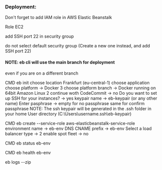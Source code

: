 ### Deployment:
Don't forget to add IAM role in AWS Elastic Beanstalk

Role EC2

add SSH port 22 in security group

do not select default security group (Create a new one instead, and add SSH port 22)

#### NOTE: eb cli will use the main branch for deployment
even if you are on a different branch

CMD eb init
choose location
Frankfurt (eu-central-1)
choose application
choose platform -> Docker 3
choose platform branch -> Docker running on 64bit Amazon Linux 2
continue woth CodeCommit -> no
Do you want to set up SSH for your instances? -> yes
keypair name -> eb-keypair (or any other name)
Enter pasphrase -> empty for no passphrase
same for confirm passphrase
NOTE: The ssh keypair will be generated in the .ssh folder in your home User directory (C:\Users\username\.ssh\eb-keypair)

CMD eb create --service-role aws-elasticbeanstalk-service-role
environment name -> eb-env
DNS CNAME prefix -> eb-env
Select a load balancer type -> 2
enable spot fleet -> no

CMD eb status eb-env

CMD eb health eb-env

 eb logs --zip